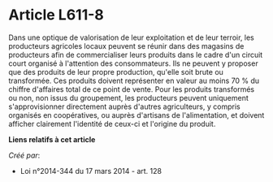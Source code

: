 # Article L611-8

Dans une optique de valorisation de leur exploitation et de leur terroir, les producteurs agricoles locaux peuvent se réunir
dans des magasins de producteurs afin de commercialiser leurs produits dans le cadre d'un circuit court organisé à
l'attention des consommateurs. Ils ne peuvent y proposer que des produits de leur propre production, qu'elle soit brute ou
transformée. Ces produits doivent représenter en valeur au moins 70 % du chiffre d'affaires total de ce point de vente. Pour
les produits transformés ou non, non issus du groupement, les producteurs peuvent uniquement s'approvisionner directement
auprès d'autres agriculteurs, y compris organisés en coopératives, ou auprès d'artisans de l'alimentation, et doivent
afficher clairement l'identité de ceux-ci et l'origine du produit.

**Liens relatifs à cet article**

_Créé par_:

  - Loi n°2014-344 du 17 mars 2014 - art. 128
